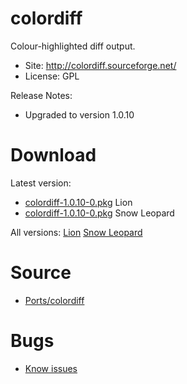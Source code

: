 

# colordiff #

Colour-highlighted diff output.

  * Site: http://colordiff.sourceforge.net/
  * License: GPL

Release Notes:
  * Upgraded to version 1.0.10


# Download #

Latest version:
  * [colordiff-1.0.10-0.pkg](http://code.google.com/p/rudix/downloads/detail?name=colordiff-1.0.10-0.pkg) Lion
  * [colordiff-1.0.10-0.pkg](http://code.google.com/p/rudix-snowleopard/downloads/detail?name=colordiff-1.0.10-0.pkg) Snow Leopard

All versions: [Lion](http://code.google.com/p/rudix/downloads/list?q=colordiff) [Snow Leopard](http://code.google.com/p/rudix-snowleopard/downloads/list?q=colordiff)

# Source #
  * [Ports/colordiff](http://code.google.com/p/rudix/source/browse/Ports/colordiff)

# Bugs #
  * [Know issues](http://code.google.com/p/rudix/issues/list?q=colordiff)
